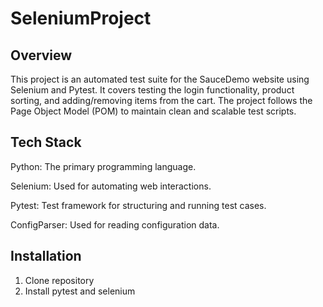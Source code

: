 # SeleniumProject


## Overview

This project is an automated test suite for the SauceDemo website using Selenium and Pytest. It covers testing the login functionality, product sorting, and adding/removing items from the cart. The project follows the Page Object Model (POM) to maintain clean and scalable test scripts.

## Tech Stack

Python: The primary programming language.

Selenium: Used for automating web interactions.

Pytest: Test framework for structuring and running test cases.

ConfigParser: Used for reading configuration data.

## Installation

1. Clone repository
2. Install pytest and selenium
